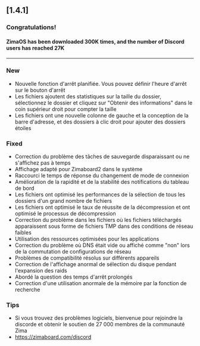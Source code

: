 ## [1.4.1]
### Congratulations! 
#### ZimaOS has been downloaded 300K times, and the number of Discord users has reached 27K
---
### New
- Nouvelle fonction d'arrêt planifiée. Vous pouvez définir l'heure d'arrêt sur le bouton d'arrêt
- Les fichiers ajoutent des statistiques sur la taille du dossier, sélectionnez le dossier et cliquez sur "Obtenir des informations" dans le coin supérieur droit pour compter la taille
- Les fichiers ont une nouvelle colonne de gauche et la conception de la barre d'adresse, et des dossiers à clic droit pour ajouter des dossiers étoiles
### Fixed
- Correction du problème des tâches de sauvegarde disparaissant ou ne s'affichez pas à temps
- Affichage adapté pour Zimaboard2 dans le système
- Raccourci le temps de réponse du changement de mode de connexion
- Amélioration de la rapidité et de la stabilité des notifications du tableau de bord
- Les fichiers ont optimisé les performances de la sélection de tous les dossiers d'un grand nombre de fichiers
- Les fichiers ont optimisé le taux de réussite de la décompression et ont optimisé le processus de décompression
- Correction du problème dans les fichiers où les fichiers téléchargés apparaissent sous forme de fichiers TMP dans des conditions de réseau faibles
- Utilisation des ressources optimisées pour les applications
- Correction du problème où DNS était vide ou affiché comme "non" lors de la commutation de configurations de réseau
- Problèmes de compatibilité résolus sur différents appareils
- Correction de l'affichage anormal de sélection du disque pendant l'expansion des raids
- Abordé la question des temps d'arrêt prolongés
- Correction d'une utilisation anormale de la mémoire par la fonction de recherche
### Tips
- Si vous trouvez des problèmes logiciels, bienvenue pour rejoindre la discorde et obtenir le soutien de 27 000 membres de la communauté Zima
- <a href = "https://zimaboard.com/discord" target = "_ blanc" style = "Color: Blue"> https://zimaboard.com/discord </a>
